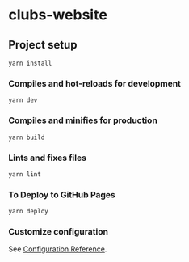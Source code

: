 # clubs-website

## Project setup
```shell script
yarn install
```

### Compiles and hot-reloads for development
```shell script
yarn dev
```

### Compiles and minifies for production
```shell script
yarn build
```

### Lints and fixes files
```shell script
yarn lint
```

### To Deploy to GitHub Pages
```shell script
yarn deploy
```

### Customize configuration
See [Configuration Reference](https://cli.vuejs.org/config/).
